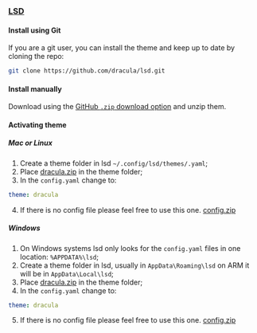 ### [LSD](https://github.com/lsd-rs/lsd)

#### Install using Git

If you are a git user, you can install the theme and keep up to date by cloning the repo:

```bash
git clone https://github.com/dracula/lsd.git
```

#### Install manually

Download using the [GitHub `.zip` download option](https://github.com/dracula/lsd/archive/refs/heads/main.zip) and unzip them.

#### Activating theme

##### Mac or Linux

1.  Create a theme folder in lsd `~/.config/lsd/themes/.yaml`;
2.  Place [dracula.zip](https://github.com/dracula/lsd/files/11517536/dracula.zip) in the theme folder;
3.  In the `config.yaml` change to:

```yaml
theme: dracula
```

4.  If there is no config file please feel free to use this one. [config.zip](https://github.com/dracula/lsd/files/11517553/config.zip)

##### Windows

1.  On Windows systems lsd only looks for the `config.yaml` files in one location: `%APPDATA%\lsd`;
2.  Create a theme folder in lsd, usually in `AppData\Roaming\lsd` on ARM it will be in `AppData\Local\lsd`;
3.  Place [dracula.zip](https://github.com/dracula/lsd/files/11517536/dracula.zip) in the theme folder;
4.  In the `config.yaml` change to:

```yaml
theme: dracula
```

5.  If there is no config file please feel free to use this one. [config.zip](https://github.com/dracula/lsd/files/11517553/config.zip)

